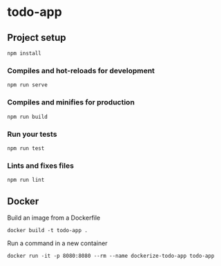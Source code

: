 # todo-app

## Project setup
```
npm install
```

### Compiles and hot-reloads for development
```
npm run serve
```

### Compiles and minifies for production
```
npm run build
```

### Run your tests
```
npm run test
```

### Lints and fixes files
```
npm run lint
```

## Docker
Build an image from a Dockerfile

```
docker build -t todo-app .
```

Run a command in a new container
```
docker run -it -p 8080:8080 --rm --name dockerize-todo-app todo-app
```
